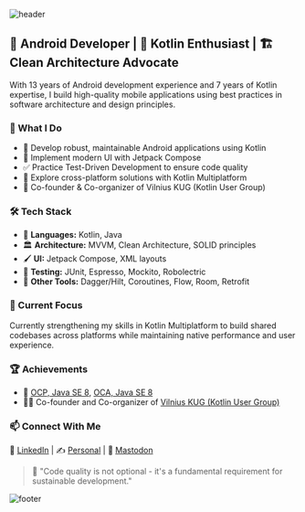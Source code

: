 ![header](https://capsule-render.vercel.app/api?type=waving&color=38b0e8&height=200&section=header&text=Hello,%20I'm%20Robertas%20👋&render&fontSize=35&fontColor=000&fontAlignY=30)

## 📱 Android Developer | 💎 Kotlin Enthusiast | 🏗️ Clean Architecture Advocate

With 13 years of Android development experience and 7 years of Kotlin expertise, I build high-quality mobile applications using best practices in software architecture and design principles.

### 💼 What I Do
- 📲 Develop robust, maintainable Android applications using Kotlin
- 🎨 Implement modern UI with Jetpack Compose
- ✅ Practice Test-Driven Development to ensure code quality
- 🌉 Explore cross-platform solutions with Kotlin Multiplatform
- 👥 Co-founder & Co-organizer of Vilnius KUG (Kotlin User Group)

### 🛠️ Tech Stack
- 📝 **Languages:** Kotlin, Java
- 🏛️ **Architecture:** MVVM, Clean Architecture, SOLID principles
- 🖌️ **UI:** Jetpack Compose, XML layouts
- 🧪 **Testing:** JUnit, Espresso, Mockito, Robolectric
- 🔧 **Other Tools:** Dagger/Hilt, Coroutines, Flow, Room, Retrofit

### 🌱 Current Focus
Currently strengthening my skills in Kotlin Multiplatform to build shared codebases across platforms while maintaining native performance and user experience.

### 🏆 Achievements
- 🥇 [OCP, Java SE 8](https://www.credly.com/badges/ce6dc844-ae07-4f90-97fe-52c1a31eec8b?source=linked_in_profile), [OCA, Java SE 8](https://www.credly.com/badges/1ac9c5a5-7c48-4107-ab65-3a7f010fcf9d)
- 👨‍💻 Co-founder and Co-organizer of [Vilnius KUG (Kotlin User Group)](https://vilniuskug.netlify.app/)

### 📫 Connect With Me
🔗 [LinkedIn](https://www.linkedin.com/in/setkusrobertas/) | ✍️ [Personal](https://setkus.lt) | 🐘 [Mastodon](https://mastodon.social/@setkus)

> 💯 "Code quality is not optional - it's a fundamental requirement for sustainable development."

![footer](https://capsule-render.vercel.app/api?type=waving&color=38b0e8&height=100&section=footer)

